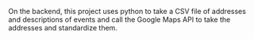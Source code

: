 On the backend, this project uses python to take a CSV file of addresses and descriptions of events and call the Google Maps API
to take the addresses and standardize them. 
